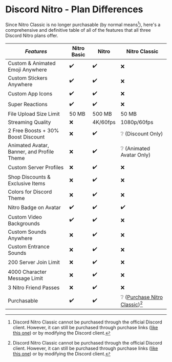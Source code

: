 # Discord Nitro - Plan Differences

Since Nitro Classic is no longer purchasable (by normal means[^1]), here's a comprehensive and definitive table of all of the features that all three Discord Nitro plans offer.

| *Features* | Nitro Basic | Nitro | Nitro Classic |
| - | - | - | - |
| Custom & Animated Emoji Anywhere | ✔️ | ✔️ | ❌ |
| Custom Stickers Anywhere | ✔️ | ✔️ | ❌ |
| Custom App Icons | ✔️ | ✔️ | ❌ |
| Super Reactions | ✔️ | ✔️ | ❌ |
| File Upload Size Limit | 50 MB | 500 MB | 50 MB |
| Streaming Quality | ❌ | 4K/60fps | 1080p/60fps |
| 2 Free Boosts + 30% Boost Discount | ❌ | ✔️ | ❔ (Discount Only) |
| Animated Avatar, Banner, and Profile Theme | ❌ | ✔️ | ❔ (Animated Avatar Only) |
| Custom Server Profiles | ❌ | ✔️ | ❌ |
| Shop Discounts & Exclusive Items | ❌ | ✔️ | ❌ |
| Colors for Discord Theme | ❌ | ✔️ | ❌ |
| Nitro Badge on Avatar | ✔️ | ✔️ | ✔️ |
| Custom Video Backgrounds | ✔️ | ✔️ | ❌ |
| Custom Sounds Anywhere | ❌ | ✔️ | ❌ |
| Custom Entrance Sounds | ❌ | ✔️ | ❌ |
| 200 Server Join Limit | ❌ | ✔️ | ❌ |
| 4000 Character Message Limit | ❌ | ✔️ | ❌ |
| 3 Nitro Friend Passes | ❌ | ✔️ | ❌ |
| Purchasable | ✔️ | ✔️ | ❔ ([Purchase Nitro Classic](https://discord.com/billing/premium/subscribe?plan_id=511651871736201216))[^1]

[^1]: Discord Nitro Classic cannot be purchased through the official Discord client. However, it can still be purchased through purchase links ([like this one](https://discord.com/billing/premium/subscribe?plan_id=511651871736201216)) or by modifying the Discord client.
